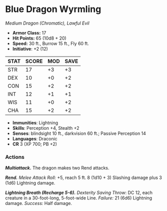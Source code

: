 # Blue Dragon Wyrmling

*Medium Dragon (Chromatic), Lawful Evil*

- **Armor Class:** 17
- **Hit Points:** 65 (10d8 + 20)
- **Speed:** 30 ft., Burrow 15 ft., Fly 60 ft.
- **Initiative**: +2 (12)

|STAT|SCORE|MOD|SAVE|
| --- | --- | --- | ---- |
| STR | 17 | +3 | +3 |
| DEX | 10 | +0 | +2 |
| CON | 15 | +2 | +2 |
| INT | 12 | +1 | +1 |
| WIS | 11 | +0 | +2 |
| CHA | 15 | +2 | +2 |

- **Immunities**: Lightning
- **Skills**: Perception +4, Stealth +2
- **Senses**: blindsight 10 ft., darkvision 60 ft.; Passive Perception 14
- **Languages**: Draconic
- **CR** 3 (XP 700; PB +2)

### Actions

***Multiattack.*** The dragon makes two Rend attacks.

***Rend.*** *Melee Attack Roll:* +5, reach 5 ft. 8 (1d10 + 3) Slashing damage plus 3 (1d6) Lightning damage.

***Lightning Breath (Recharge 5-6).*** *Dexterity Saving Throw*: DC 12, each creature in a 30-foot-long, 5-foot-wide Line. *Failure:*  21 (6d6) Lightning damage. *Success:*  Half damage.
